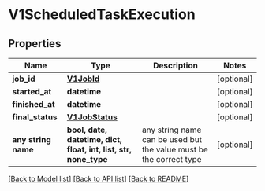 # V1ScheduledTaskExecution


## Properties
Name | Type | Description | Notes
------------ | ------------- | ------------- | -------------
**job_id** | [**V1JobId**](V1JobId.md) |  | [optional] 
**started_at** | **datetime** |  | [optional] 
**finished_at** | **datetime** |  | [optional] 
**final_status** | [**V1JobStatus**](V1JobStatus.md) |  | [optional] 
**any string name** | **bool, date, datetime, dict, float, int, list, str, none_type** | any string name can be used but the value must be the correct type | [optional]

[[Back to Model list]](../README.md#documentation-for-models) [[Back to API list]](../README.md#documentation-for-api-endpoints) [[Back to README]](../README.md)


